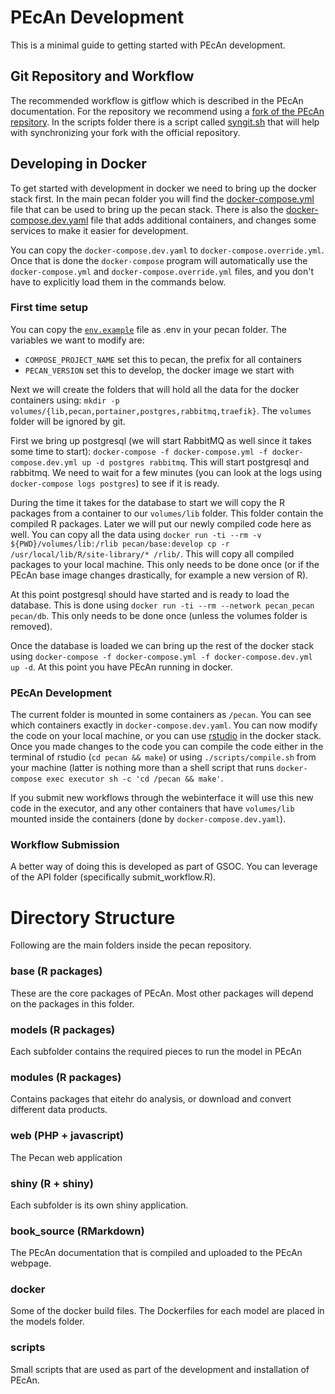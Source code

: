 # PEcAn Development

This is a minimal guide to getting started with PEcAn development.

## Git Repository and Workflow

The recommended workflow is gitflow which is described in the PEcAn documentation. For the repository we recommend using a [fork of the PEcAn repsitory](https://help.github.com/en/github/getting-started-with-github/fork-a-repo). In the scripts folder there is a script called [syngit.sh](scripts/syncgit.sh) that will help with synchronizing your fork with the official repository.

## Developing in Docker

To get started with development in docker we need to bring up the docker stack first. In the main pecan folder you will find the [docker-compose.yml](docker-compose.yml) file that can be used to bring up the pecan stack. There is also the [docker-compose.dev.yaml](docker-compose.dev.yaml) file that adds additional containers, and changes some services to make it easier for development.

You can copy the `docker-compose.dev.yaml` to `docker-compose.override.yml`. Once that is done the `docker-compose` program will automatically use the `docker-compose.yml` and `docker-compose.override.yml` files, and you don't have to explicitly load them in the commands below.

### First time setup

You can copy the [`env.example`](docker/env.example) file as .env in your pecan folder. The variables we want to modify are:

* `COMPOSE_PROJECT_NAME` set this to pecan, the prefix for all containers
* `PECAN_VERSION` set this to develop, the docker image we start with

Next we will create the folders that will hold all the data for the docker containers using: `mkdir -p volumes/{lib,pecan,portainer,postgres,rabbitmq,traefik}`. The `volumes` folder will be ignored by git.

First we bring up postgresql (we will start RabbitMQ as well since it takes some time to start): `docker-compose -f docker-compose.yml -f docker-compose.dev.yml up -d postgres rabbitmq`. This will start postgresql and rabbitmq. We need to wait for a few minutes (you can look at the logs using `docker-compose logs postgres`) to see if it is ready.

During the time it takes for the database to start we will copy the R packages from a container to our `volumes/lib` folder. This folder contain the compiled R packages. Later we will put our newly compiled code here as well. You can copy all the data using `docker run -ti --rm -v ${PWD}/volumes/lib:/rlib pecan/base:develop cp -r /usr/local/lib/R/site-library/* /rlib/`. This will copy all compiled packages to your local machine. This only needs to be done once (or if the PEcAn base image changes drastically, for example a new version of R).

At this point postgresql should have started and is ready to load the database. This is done using `docker run -ti --rm --network pecan_pecan pecan/db`. This only needs to be done once (unless the volumes folder is removed).

Once the database is loaded we can bring up the rest of the docker stack using `docker-compose -f docker-compose.yml -f docker-compose.dev.yml up -d`. At this point you have PEcAn running in docker.

### PEcAn Development

The current folder is mounted in some containers as `/pecan`. You can see which containers exactly in `docker-compose.dev.yaml`. You can now modify the code on your local machine, or you can use [rstudio](http://localhost:8000) in the docker stack. Once you made changes to the code you can compile the code either in the terminal of rstudio (`cd pecan && make`) or using `./scripts/compile.sh` from your machine (latter is nothing more than a shell script that runs `docker-compose exec executor sh -c 'cd /pecan && make'`. 

If you submit new workflows through the webinterface it will use this new code in the executor, and any other containers that have `volumes/lib` mounted inside the containers (done by `docker-compose.dev.yaml`).

### Workflow Submission

A better way of doing this is developed as part of GSOC. You can leverage of the API folder (specifically submit_workflow.R).

# Directory Structure

Following are the main folders inside the pecan repository. 

### base (R packages)

These are the core packages of PEcAn. Most other packages will depend on the packages in this folder.

### models (R packages)

Each subfolder contains the required pieces to run the model in PEcAn

### modules (R packages)

Contains packages that eitehr do analysis, or download and convert different data products.

### web (PHP + javascript)

The Pecan web application

### shiny (R + shiny)

Each subfolder is its own shiny application.

### book_source (RMarkdown)

The PEcAn documentation that is compiled and uploaded to the PEcAn webpage.

### docker

Some of the docker build files. The Dockerfiles for each model are placed in the models folder.

### scripts

Small scripts that are used as part of the development and installation of PEcAn.
